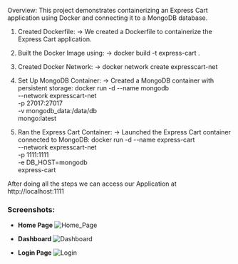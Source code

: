Overview:
This project demonstrates containerizing an Express Cart application using Docker and connecting it to a MongoDB database.

1. Created Dockerfile:
-> We created a Dockerfile to containerize the Express Cart application.

2. Built the Docker Image using:
-> docker build -t express-cart .

3. Created Docker Network:
-> docker network create expresscart-net

4. Set Up MongoDB Container:
-> Created a MongoDB container with persistent storage:
     docker run -d --name mongodb \
     --network expresscart-net \
     -p 27017:27017 \
     -v mongodb_data:/data/db \
     mongo:latest
5. Ran the Express Cart Container:
-> Launched the Express Cart container connected to MongoDB:
    docker run -d --name express-cart \
    --network expresscart-net \
    -p 1111:1111 \
    -e DB_HOST=mongodb \
    express-cart

After doing all the steps we can access our Application at http://localhost:1111

### Screenshots:

- **Home Page** 
 ![Home_Page](https://github.com/skumargrid/Devops_Assessment1/blob/master/images/Screenshot%202025-06-10%20at%206.03.56%E2%80%AFPM.png)

- **Dashboard** 
 ![Dashboard](https://github.com/skumargrid/Devops_Assessment1/blob/master/images/Screenshot%202025-06-10%20at%206.04.35%E2%80%AFPM.png)

- **Login Page** 
 ![Login](https://github.com/skumargrid/Devops_Assessment1/blob/master/images/Screenshot%202025-06-10%20at%206.04.09%E2%80%AFPM.png)



